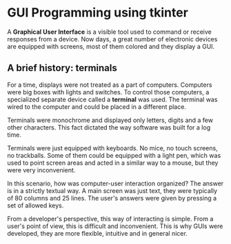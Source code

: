 # GUI Programming using tkinter

A **Graphical User Interface** is a visible tool used to command or receive responses from a device. Now days, a great number of electronic devices are equipped with screens, most of them colored and they display a GUI.

## A brief history: terminals

For a time, displays were not treated as a part of computers. Computers were big boxes with lights and switches. To control those computers, a specialized separate device called a **terminal** was used. The terminal was wired to the computer and could be placed in a different place.

Terminals were monochrome and displayed only letters, digits and a few other characters. This fact dictated the way software was built for a log time.

Terminals were just equipped with keyboards. No mice, no touch screens, no trackballs. Some of them could be equipped with a light pen, which was used to point screen areas and acted in a similar way to a mouse, but they were very inconvenient.

In this scenario, how was computer-user interaction organized? The answer is in a strictly textual way. A main screen was just text, they were typically of 80 columns and 25 lines. The user's answers were given by pressing a set of allowed keys. 

From a developer's perspective, this way of interacting is simple. From a user's point of view, this is difficult and inconvenient. This is why GUIs were developed, they are more flexible, intuitive and in general nicer.





